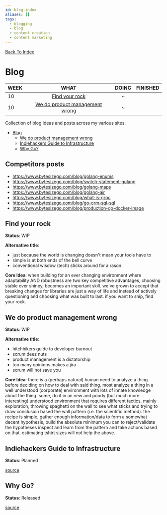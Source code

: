 ```yaml
---
id: blog-index
aliases: []
tags:
  - blogging
  - blog
  - content creation
  - content marketing
---
```


[Back To Index](/projects/index.md)

# Blog


|WEEK |WHAT   |DOING   |FINISHED   |
|:---|:---:|:---:|---:|
|10 | [Find your rock](#find-your-rock) | ~ |  |
|10 | [We do product management wrong](#we-do-project-management-wrong) | ~ |  |

Collection of blog ideas and posts across my various sites.

<!--toc:start-->
- [Blog](#blog)
  - [We do product management wrong](#we-do-product-management-wrong)
  - [Indiehackers Guide to Infrastructure](#indiehackers-guide-to-infrastructure)
  - [Why Go?](#why-go)
<!--toc:end-->

## Competitors posts
- https://www.bytesizego.com/blog/golang-enums
- https://www.bytesizego.com/blog/switch-statement-golang
- https://www.bytesizego.com/blog/golang-maps
- https://www.bytesizego.com/blog/golang-air
- https://www.bytesizego.com/blog/what-is-grpc
- https://www.bytesizego.com/blog/go-orm-sql-sql
- https://www.bytesizego.com/blog/production-go-docker-image

## Find your rock

**Status**: WIP

**Alternative title**:
- just because the world is changing doesn't mean your tools have to
- simple is at both ends of the bell curve
- conventional wisdow (tech) sticks around for a rason

**Core Idea**:
when building for an ever changing environment where adaptability AND robustness are two key competitive advantages, choosing stable over shiney, becomes an important skill. we've grown to accept that breaking changes for libraries are just a way of life and instead of actively questioning and choosing what was built to last. if you want to ship, find your rock.

## We do product management wrong

**Status**: WIP

**Alternative title**:
- hitchhikers guide to developer burnout 
- scrum deez nuts
- product management is a dictatorship
- too many opinions makes a jira
- scrum will not save you

**Core Idea**:
there is a (perhaps natural) human need to analyze a thing before deciding on how to deal with said thing. most analyze a thing in a well understood (corporate) environment with lots of innate knowledge about the thing. some, do it in an new and poorly (but much more interesting) understood environment that requires different tactics. mainly exploration, throwing spaghetti on the wall to see what sticks and trying to draw conclusion based the wall pattern (i.e. the scientific method). the recipe is simple, gather enough information/data to form a somewhat decent hypothesis, build the absolute minimum you can to reject/validate the hypotheses inspect and learn from the pattern and take actions based on that. estimating tshirt sizes will not help the above.

## Indiehackers Guide to Infrastructure

**Status**: Planned

[source](./indiehackers-guide-to-infra.md)

## Why Go?

**Status**: Released

[source](./why-go.md#why-go)
